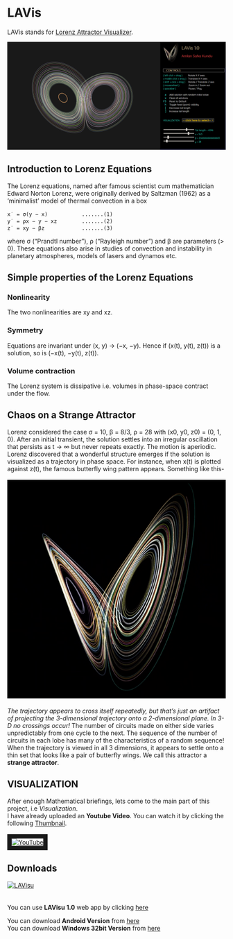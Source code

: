 # LAVis
LAVis stands for [Lorenz Attractor Visualizer](https://yoursamlan.github.io/lavis/). 

![Screenshot of LAVis](https://github.com/yoursamlan/lavis/blob/master/screenshots/screenshot1.PNG?raw=true)

## Introduction to Lorenz Equations
The Lorenz equations, named after famous scientist cum mathematician Edward Norton Lorenz, were originally derived
by Saltzman (1962) as a ‘minimalist’ model of thermal convection in a box
```
x˙ = σ(y − x)           .......(1)
y˙ = ρx − y − xz        .......(2)
z˙ = xy − βz            .......(3)
```
where σ (“Prandtl number”), ρ (“Rayleigh number”) and β are parameters (> 0). These equations also arise in studies of convection
and instability in planetary atmospheres, models of lasers and dynamos etc.

## Simple properties of the Lorenz Equations

### Nonlinearity
The two nonlinearities are xy and xz.
### Symmetry
Equations are invariant under (x, y) → (−x, −y). Hence if (x(t), y(t), z(t)) is a solution, so is (−x(t), −y(t), z(t)).
### Volume contraction 
The Lorenz system is dissipative i.e. volumes in phase-space contract under the flow.

## Chaos on a Strange Attractor
Lorenz considered the case σ = 10, β = 8/3, ρ = 28 with (x0, y0, z0) = (0, 1, 0).
After an initial transient, the solution settles into an irregular oscillation that persists as t → ∞ but never repeats exactly. The motion
is aperiodic.
<br/>Lorenz discovered that a wonderful structure
emerges if the solution is visualized as a trajectory in phase space. For instance, when
x(t) is plotted against z(t), the famous butterfly wing pattern appears. Something like this-<br/><br/>
![Lorenz Attractor](https://github.com/yoursamlan/lavis/blob/master/logo.png?raw=true)
<br/><br/>*The trajectory appears to cross itself repeatedly, but that’s just an artifact of projecting the 3-dimensional trajectory onto
a 2-dimensional plane. In 3-D no crossings occur!*
The number of circuits made on either side varies unpredictably from one cycle to the next. The sequence of the number of circuits in
each lobe has many of the characteristics of a random sequence! <br/> When the trajectory is viewed in all 3 dimensions, it appears to
settle onto a thin set that looks like a pair of butterfly wings. We call this attractor a **strange attractor**.

## VISUALIZATION
After enough Mathematical briefings, lets come to the main part of this project, i.e *Visualization*.
<br/>I have already uploaded an **Youtube Video**. You can watch it by clicking the following [Thumbnail](https://www.youtube.com/watch?v=9QMn-Nwi6BA).<br/><br/>
<a href="http://www.youtube.com/watch?feature=player_embedded&v=9QMn-Nwi6BA
" target="_blank"><img src="http://img.youtube.com/vi/9QMn-Nwi6BA/0.jpg" 
alt="YouTube" width="240" height="180" border="10" /></a><br>

## Downloads
[![LAVisu](https://raw.githubusercontent.com/yoursamlan/lavis/master/LAVis512.ico)](https://bit.ly/LAVis)<br><br>
</br>You can use **LAVisu 1.0** web app by clicking [here](bit.ly/LAVis)<br>

You can download **Android Version** from [here](https://github.com/yoursamlan/lavis/raw/master/app/LAVis.apk)<br>
You can download **Windows 32bit Version** from [here](https://github.com/yoursamlan/lavis/raw/master/app/LAVis.exe) 
